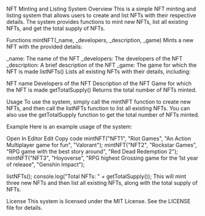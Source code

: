 NFT Minting and Listing System
Overview
This is a simple NFT minting and listing system that allows users to create and list NFTs with their respective details. The system provides functions to mint new NFTs, list all existing NFTs, and get the total supply of NFTs.

Functions
mintNFT(_name, _developers, _description, _game)
Mints a new NFT with the provided details:

_name: The name of the NFT
_developers: The developers of the NFT
_description: A brief description of the NFT
_game: The game for which the NFT is made
listNFTs()
Lists all existing NFTs with their details, including:

NFT name
Developers of the NFT
Description of the NFT
Game for which the NFT is made
getTotalSupply()
Returns the total number of NFTs minted.

Usage
To use the system, simply call the mintNFT function to create new NFTs, and then call the listNFTs function to list all existing NFTs. You can also use the getTotalSupply function to get the total number of NFTs minted.

Example
Here is an example usage of the system:


Open In Editor
Edit
Copy code
mintNFT("NFT1", "Riot Games", "An Action Multiplayer game for fun", "Valorant");
mintNFT("NFT2", "Rockstar Games", "RPG game with the best story around", "Red Dead Redemption 2");
mintNFT("NFT3", "Hoyoverse", "RPG highest Grossing game for the 1st year of release", "Genshin Impact");

listNFTs();
console.log("Total NFTs: " + getTotalSupply());
This will mint three new NFTs and then list all existing NFTs, along with the total supply of NFTs.

License
This system is licensed under the MIT License. See the LICENSE file for details.
